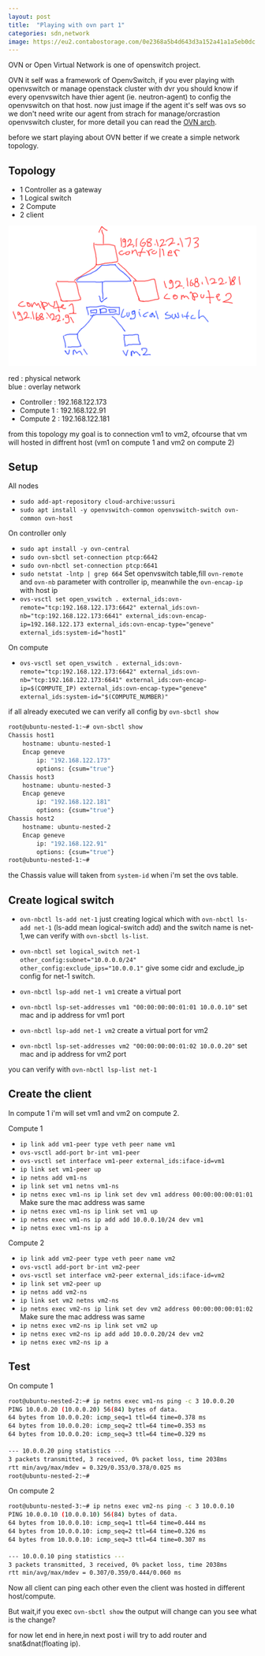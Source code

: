 ```yaml
---
layout: post
title:  "Playing with ovn part 1"
categories: sdn,network
image: https://eu2.contabostorage.com/0e2368a5b4d643d3a152a41a1a5eb0dc:kano/Kano_one.png
---
```

OVN or Open Virtual Network is one of openswitch project.

OVN it self was a framework of OpenvSwitch, if you ever playing with openvswitch or manage openstack cluster with dvr you should know if every openvswitch have thier agent (ie. neutron-agent) to config the openvswitch on that host. now just image if the agent it's self was ovs so we don't need write our agent from strach for manage/orcrastion openvswitch cluster, for more detail you can read the [OVN arch](https://www.ovn.org/en/architecture/).

before we start playing about OVN better if we create a simple network topology.

## Topology
- 1 Controller as a gateway
- 1 Logical switch
- 2 Compute 
- 2 client

![1.png](../../assets/img/sdn/1.png)

red : physical network  
blue : overlay network

- Controller : 192.168.122.173
- Compute 1 : 192.168.122.91
- Compute 2 : 192.168.122.181

from this topology my goal is to connection vm1 to vm2, ofcourse that vm will hosted in diffrent host (vm1 on compute 1 and vm2 on compute 2)

## Setup

All nodes
- `sudo add-apt-repository cloud-archive:ussuri`
- `sudo apt install -y openvswitch-common openvswitch-switch ovn-common ovn-host`

On controller only
- `sudo apt install -y ovn-central`
- `sudo ovn-sbctl set-connection ptcp:6642`
- `sudo ovn-nbctl set-connection ptcp:6641`
- `sudo netstat -lntp | grep 664`
Set openvswitch table,fill `ovn-remote` and `ovn-nb` parameter with controller ip, meanwhile the `ovn-encap-ip` with host ip
- `ovs-vsctl set open_vswitch . external_ids:ovn-remote="tcp:192.168.122.173:6642" external_ids:ovn-nb="tcp:192.168.122.173:6641" external_ids:ovn-encap-ip=192.168.122.173 external_ids:ovn-encap-type="geneve" external_ids:system-id="host1"`

On compute
- `ovs-vsctl set open_vswitch . external_ids:ovn-remote="tcp:192.168.122.173:6642" external_ids:ovn-nb="tcp:192.168.122.173:6641" external_ids:ovn-encap-ip=$(COMPUTE_IP) external_ids:ovn-encap-type="geneve" external_ids:system-id="$(COMPUTE_NUMBER)"`

if all already executed we can verify all config by `ovn-sbctl show`

```bash
root@ubuntu-nested-1:~# ovn-sbctl show
Chassis host1
    hostname: ubuntu-nested-1
    Encap geneve
        ip: "192.168.122.173"
        options: {csum="true"}
Chassis host3
    hostname: ubuntu-nested-3
    Encap geneve
        ip: "192.168.122.181"
        options: {csum="true"}
Chassis host2
    hostname: ubuntu-nested-2
    Encap geneve
        ip: "192.168.122.91"
        options: {csum="true"}
root@ubuntu-nested-1:~#
```
the Chassis value will taken from `system-id` when i'm set the ovs table.

## Create logical switch
- `ovn-nbctl ls-add net-1` just creating logical which with `ovn-nbctl ls-add net-1` (ls-add mean logical-switch add) and the switch name is net-1,we can verify with `ovn-sbctl ls-list`.
- `ovn-nbctl set logical_switch net-1 other_config:subnet="10.0.0.0/24" other_config:exclude_ips="10.0.0.1"` give some cidr and exclude_ip config for net-1 switch.
- `ovn-nbctl lsp-add net-1 vm1` create a virtual port 
- `ovn-nbctl lsp-set-addresses vm1 "00:00:00:00:01:01 10.0.0.10"` set mac and ip address for vm1 port

- `ovn-nbctl lsp-add net-1 vm2` create a virtual port for vm2
- `ovn-nbctl lsp-set-addresses vm2 "00:00:00:00:01:02 10.0.0.20"` set mac and ip address for vm2 port

you can verify with `ovn-nbctl lsp-list net-1`

## Create the client
In compute 1 i'm will set vm1 and vm2 on compute 2.

Compute 1 
- `ip link add vm1-peer type veth peer name vm1`
- `ovs-vsctl add-port br-int vm1-peer`
- `ovs-vsctl set interface vm1-peer external_ids:iface-id=vm1`
- `ip link set vm1-peer up`
- `ip netns add vm1-ns`
- `ip link set vm1 netns vm1-ns`
- `ip netns exec vm1-ns ip link set dev vm1 address 00:00:00:00:01:01` Make sure the mac address was same
- `ip netns exec vm1-ns ip link set vm1 up`
- `ip netns exec vm1-ns ip add add 10.0.0.10/24 dev vm1`
- `ip netns exec vm1-ns ip a`

Compute 2
- `ip link add vm2-peer type veth peer name vm2`
- `ovs-vsctl add-port br-int vm2-peer`
- `ovs-vsctl set interface vm2-peer external_ids:iface-id=vm2`
- `ip link set vm2-peer up`
- `ip netns add vm2-ns`
- `ip link set vm2 netns vm2-ns`
- `ip netns exec vm2-ns ip link set dev vm2 address 00:00:00:00:01:02` Make sure the mac address was same 
- `ip netns exec vm2-ns ip link set vm2 up`
- `ip netns exec vm2-ns ip add add 10.0.0.20/24 dev vm2`
- `ip netns exec vm2-ns ip a`

## Test
On compute 1
```bash
root@ubuntu-nested-2:~# ip netns exec vm1-ns ping -c 3 10.0.0.20
PING 10.0.0.20 (10.0.0.20) 56(84) bytes of data.
64 bytes from 10.0.0.20: icmp_seq=1 ttl=64 time=0.378 ms
64 bytes from 10.0.0.20: icmp_seq=2 ttl=64 time=0.353 ms
64 bytes from 10.0.0.20: icmp_seq=3 ttl=64 time=0.329 ms

--- 10.0.0.20 ping statistics ---
3 packets transmitted, 3 received, 0% packet loss, time 2038ms
rtt min/avg/max/mdev = 0.329/0.353/0.378/0.025 ms
root@ubuntu-nested-2:~#
```

On compute 2
```bash
root@ubuntu-nested-3:~# ip netns exec vm2-ns ping -c 3 10.0.0.10
PING 10.0.0.10 (10.0.0.10) 56(84) bytes of data.
64 bytes from 10.0.0.10: icmp_seq=1 ttl=64 time=0.444 ms
64 bytes from 10.0.0.10: icmp_seq=2 ttl=64 time=0.326 ms
64 bytes from 10.0.0.10: icmp_seq=3 ttl=64 time=0.307 ms

--- 10.0.0.10 ping statistics ---
3 packets transmitted, 3 received, 0% packet loss, time 2038ms
rtt min/avg/max/mdev = 0.307/0.359/0.444/0.060 ms
```

Now all client can ping each other even the client was hosted in different host/compute.


But wait,if you exec `ovn-sbctl show` the output will change can you see what is the change?

for now let end in here,in next post i will try to add router and snat&dnat(floating ip).